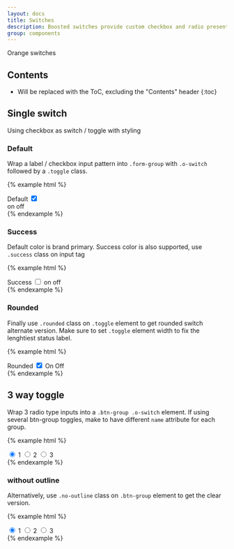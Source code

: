 ```yaml
---
layout: docs
title: Switches
description: Boosted switches provide custom checkbox and radio presentation.
group: components
---
```


Orange switches

## Contents

* Will be replaced with the ToC, excluding the "Contents" header
{:toc}

## Single switch

Using checkbox as switch / toggle with styling

### Default

Wrap a label / checkbox input pattern into `.form-group` with `.o-switch` followed by a `.toggle` class.

{% example html %}
<div class="form-group row o-switch">
  <label for="checkbox1" class="form-control-label col-md-3 col-8">Default</label>
  <input class="checkbox sr-only" id="checkbox1" type="checkbox" checked/>
  <div class="toggle form-control-label" aria-hidden="true">
    <span class="on icon-checkbox-tick" role="presentation"><span class="sr-only">on</span></span>
    <span class="off icon-delete" role="presentation"><span class="sr-only">off</span></span>
  </div>
</div>
{% endexample %}

### Success

Default color is brand primary. Success color is also supported, use `.success` class on input tag

{% example html %}
<div class="form-group row o-switch">
  <label for="checkbox3" class="form-control-label col-md-3 col-8">Success</label>
  <input class="checkbox success sr-only" id="checkbox3" type="checkbox"/>
  <label for="checkbox3" class="toggle form-control-label" aria-hidden="true">
    <span class="on icon-checkbox-tick" role="presentation"><span class="sr-only">on</span></span>
    <span class="off icon-delete" role="presentation"><span class="sr-only">off</span></span>
  </label>
</div>
{% endexample %}

### Rounded

Finally use `.rounded` class on `.toggle` element to get rounded switch alternate version. Make sure to set `.toggle` element width to fix the lenghtiest status label.

{% example html %}
<div class="form-group row o-switch">
  <label for="checkbox4" class="form-control-label col-md-3 col-8">Rounded</label>
  <input class="checkbox success sr-only" id="checkbox4" type="checkbox" checked/>
  <label for="checkbox4" class="toggle rounded form-control-label" aria-hidden="true" style="width: 78px;">
    <span class="on">On</span>
    <span class="off">Off</span>
  </label>
</div>
{% endexample %}

## 3 way toggle

Wrap 3 radio type inputs into a `.btn-group .o-switch` element. If using several btn-group toggles, make to have different `name` attribute for each group.

{% example html %}
<div class="o-switch btn-group" data-toggle="buttons" role="group">
  <label class="btn btn-secondary active">
    <input type="radio" name="options" id="option1" autocomplete="off" checked> 1
  </label>
  <label class="btn btn-secondary">
    <input type="radio" name="options" id="option2" autocomplete="off"> 2
  </label>
  <label class="btn btn-secondary">
    <input type="radio" name="options" id="option3" autocomplete="off"> 3
  </label>
</div>
{% endexample %}

### without outline

Alternatively, use `.no-outline` class on `.btn-group` element to get the clear version.

{% example html %}
<div class="o-switch btn-group no-outline" data-toggle="buttons" role="group">
  <label class="btn btn-secondary active">
    <input type="radio" name="options2" id="option21" autocomplete="off" checked> 1
  </label>
  <label class="btn btn-secondary">
    <input type="radio" name="options2" id="option22" autocomplete="off"> 2
  </label>
  <label class="btn btn-secondary">
    <input type="radio" name="options2" id="option33" autocomplete="off"> 3
  </label>
</div>
{% endexample %}
